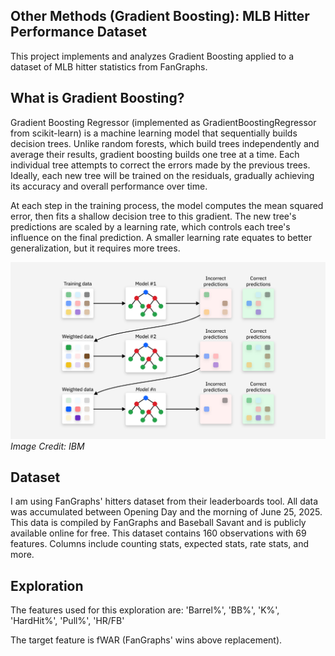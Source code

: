 ## Other Methods (Gradient Boosting): MLB Hitter Performance Dataset

This project implements and analyzes Gradient Boosting applied to a dataset of MLB hitter statistics from FanGraphs.

## What is Gradient Boosting?

Gradient Boosting Regressor (implemented as GradientBoostingRegressor from scikit-learn) is a machine learning model that sequentially builds decision trees. Unlike random forests, which build trees independently and average their results, gradient boosting builds one tree at a time. Each individual tree attempts to correct the errors made by the previous trees. Ideally, each new tree will be trained on the residuals, gradually achieving its accuracy and overall performance over time.

At each step in the training process, the model computes the mean squared error, then fits a shallow decision tree to this gradient. The new tree's predictions are scaled by a learning rate, which controls each tree's influence on the final prediction. A smaller learning rate equates to better generalization, but it requires more trees. 

![Gradient Boosting Visualization](boosting_viz.png)
_Image Credit: IBM_

## Dataset

I am using FanGraphs' hitters dataset from their leaderboards tool. All data was accumulated between Opening Day and the morning of June 25, 2025. This data is compiled by FanGraphs and Baseball Savant and is publicly available online for free. This dataset contains 160 observations with 69 features. Columns include counting stats, expected stats, rate stats, and more.

## Exploration

The features used for this exploration are: 'Barrel%', 'BB%', 'K%', 'HardHit%', 'Pull%', 'HR/FB'

The target feature is fWAR (FanGraphs' wins above replacement).

